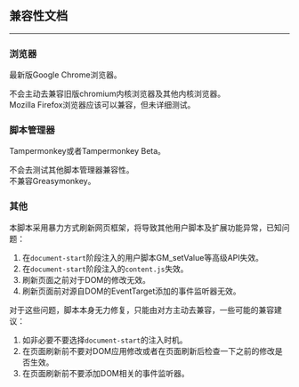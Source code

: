 ## 兼容性文档
---

### 浏览器
最新版Google Chrome浏览器。  

不会主动去兼容旧版chromium内核浏览器及其他内核浏览器。  
Mozilla Firefox浏览器应该可以兼容，但未详细测试。  

### 脚本管理器
Tampermonkey或者Tampermonkey Beta。  

不会去测试其他脚本管理器兼容性。  
不兼容Greasymonkey。

### 其他
本脚本采用暴力方式刷新网页框架，将导致其他用户脚本及扩展功能异常，已知问题：  

1. 在`document-start`阶段注入的用户脚本GM_setValue等高级API失效。
2. 在`document-start`阶段注入的`content.js`失效。
3. 刷新页面之前对于DOM的修改无效。
4. 刷新页面前对源自DOM的EventTarget添加的事件监听器无效。

对于这些问题，脚本本身无力修复，只能由对方主动去兼容，一些可能的兼容建议：

1. 如非必要不要选择`document-start`的注入时机。
2. 在页面刷新前不要对DOM应用修改或者在页面刷新后检查一下之前的修改是否生效。
3. 在页面刷新前不要添加DOM相关的事件监听器。